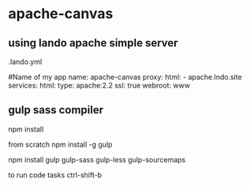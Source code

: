 # apache-canvas

## using lando apache simple server
.lando.yml

#Name of my app
name: apache-canvas
proxy:
  html:
    - apache.lndo.site
services:
  html:
    type: apache:2.2
    ssl: true
    webroot: www
    
## gulp sass compiler
npm install

from scratch
npm install -g gulp
 
npm install gulp gulp-sass gulp-less gulp-sourcemaps 

to run code tasks
ctrl-shift-b
